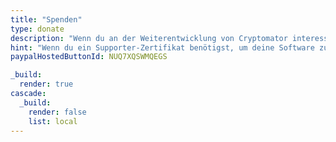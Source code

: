 ```yaml
---
title: "Spenden"
type: donate
description: "Wenn du an der Weiterentwicklung von Cryptomator interessiert bist, kannst du uns mit einer Spende beliebiger Höhe unterstützen. Vielen Dank!"
hint: "Wenn du ein Supporter-Zertifikat benötigst, um deine Software zu registrieren und den Dunkel-Modus freizuschalten, besuche bitte die <a class=\"text-blue-500 no-underline hover:underline\" href=\"/de/supporter-cert\">Supporter-Zertifikat-Seite</a>."
paypalHostedButtonId: NUQ7XQSWMQEGS

_build:
  render: true
cascade:
  _build:
    render: false
    list: local
---
```

